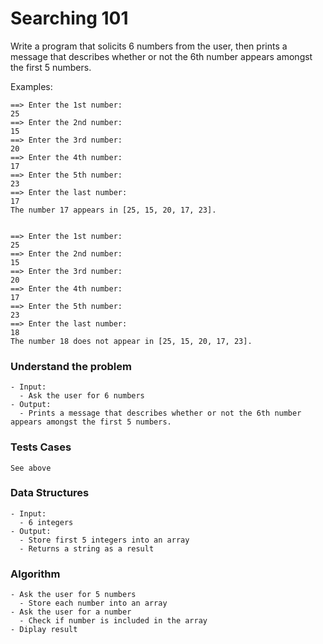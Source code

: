 # Searching 101

Write a program that solicits 6 numbers from the user, then prints a message that describes whether or not the 6th number appears amongst the first 5 numbers.

Examples:

```
==> Enter the 1st number:
25
==> Enter the 2nd number:
15
==> Enter the 3rd number:
20
==> Enter the 4th number:
17
==> Enter the 5th number:
23
==> Enter the last number:
17
The number 17 appears in [25, 15, 20, 17, 23].


==> Enter the 1st number:
25
==> Enter the 2nd number:
15
==> Enter the 3rd number:
20
==> Enter the 4th number:
17
==> Enter the 5th number:
23
==> Enter the last number:
18
The number 18 does not appear in [25, 15, 20, 17, 23].
```



### Understand the problem

```
- Input:
  - Ask the user for 6 numbers
- Output:
  - Prints a message that describes whether or not the 6th number appears amongst the first 5 numbers.
```

### Tests Cases

```
See above
```

### Data Structures

```
- Input:
  - 6 integers
- Output:
  - Store first 5 integers into an array
  - Returns a string as a result
```

### Algorithm

```
- Ask the user for 5 numbers
  - Store each number into an array
- Ask the user for a number
  - Check if number is included in the array
- Diplay result
```
